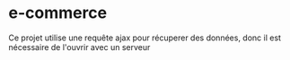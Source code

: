 # e-commerce
Ce projet utilise une requête ajax pour récuperer des données, donc il est nécessaire de l'ouvrir avec un serveur
